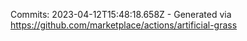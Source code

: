 Commits: 2023-04-12T15:48:18.658Z - Generated via https://github.com/marketplace/actions/artificial-grass
<br>
